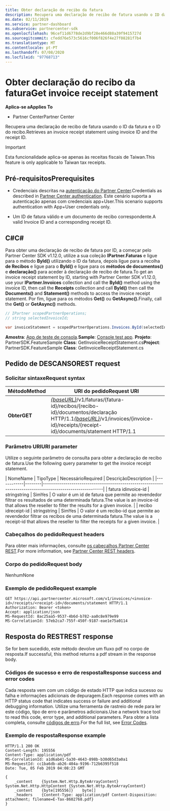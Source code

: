 ```yaml
---
title: Obter declaração do recibo da fatura
description: Recupera uma declaração de recibo de fatura usando o ID da fatura e o ID do recibo.
ms.date: 02/11/2019
ms.service: partner-dashboard
ms.subservice: partnercenter-sdk
ms.openlocfilehash: 96cef11d6778de2d9bf28e466d88a39f9415727d
ms.sourcegitcommit: cfedd76e573c5616cf006f826f4e27f08281f7b4
ms.translationtype: MT
ms.contentlocale: pt-PT
ms.lasthandoff: 07/08/2020
ms.locfileid: "97768713"
---
```

# <a name="get-invoice-receipt-statement"></a><span data-ttu-id="d3116-103">Obter declaração do recibo da fatura</span><span class="sxs-lookup"><span data-stu-id="d3116-103">Get invoice receipt statement</span></span>

<span data-ttu-id="d3116-104">**Aplica-se a**</span><span class="sxs-lookup"><span data-stu-id="d3116-104">**Applies To**</span></span>

- <span data-ttu-id="d3116-105">Partner Center</span><span class="sxs-lookup"><span data-stu-id="d3116-105">Partner Center</span></span>

<span data-ttu-id="d3116-106">Recupera uma declaração de recibo de fatura usando o ID da fatura e o ID do recibo.</span><span class="sxs-lookup"><span data-stu-id="d3116-106">Retrieves an invoice receipt statement using invoice ID and the receipt ID.</span></span>

> [!IMPORTANT]
> <span data-ttu-id="d3116-107">Esta funcionalidade aplica-se apenas às receitas fiscais de Taiwan.</span><span class="sxs-lookup"><span data-stu-id="d3116-107">This feature is only applicable to Taiwan tax receipts.</span></span>

## <a name="prerequisites"></a><span data-ttu-id="d3116-108">Pré-requisitos</span><span class="sxs-lookup"><span data-stu-id="d3116-108">Prerequisites</span></span>

- <span data-ttu-id="d3116-109">Credenciais descritas na [autenticação do Partner Center](partner-center-authentication.md).</span><span class="sxs-lookup"><span data-stu-id="d3116-109">Credentials as described in [Partner Center authentication](partner-center-authentication.md).</span></span> <span data-ttu-id="d3116-110">Este cenário suporta a autenticação apenas com credenciais app+User.</span><span class="sxs-lookup"><span data-stu-id="d3116-110">This scenario supports authentication with App+User credentials only.</span></span>

- <span data-ttu-id="d3116-111">Um ID de fatura válido e um documento de recibo correspondente.</span><span class="sxs-lookup"><span data-stu-id="d3116-111">A valid Invoice ID and a corresponding receipt ID.</span></span>

## <a name="c"></a><span data-ttu-id="d3116-112">C\#</span><span class="sxs-lookup"><span data-stu-id="d3116-112">C\#</span></span>

<span data-ttu-id="d3116-113">Para obter uma declaração de recibo de fatura por ID, a começar pelo Partner Center SDK v1.12.0, utilize a sua coleção **IPartner.Faturas** e ligue para o método **ById()** utilizando o ID da fatura, depois ligue para a recolha **de Recibos** e ligue para o **ById()** e ligue para os **métodos de documentos()** e **declaração()** para aceder à declaração de recibo de fatura.</span><span class="sxs-lookup"><span data-stu-id="d3116-113">To get an invoice receipt statement by ID, starting with Partner Center SDK v1.12.0, use your **IPartner.Invoices** collection and call the **ById()** method using the invoice ID, then call the **Receipts** collection and call **ById()** then call the **Documents()** and **Statement()** methods to access the invoice receipt statement.</span></span> <span data-ttu-id="d3116-114">Por fim, ligue para os métodos **Get()** ou **GetAsync().**</span><span class="sxs-lookup"><span data-stu-id="d3116-114">Finally, call the **Get()** or **GetAsync()** methods.</span></span>

``` csharp
// IPartner scopedPartnerOperations;
// string selectedInvoiceId;

var invoiceStatement = scopedPartnerOperations.Invoices.ById(selectedInvoiceId).Receipts.ById(selectedReceipt).Documents.Statement.Get();
```

<span data-ttu-id="d3116-115">**Amostra**: [App de teste de consola](console-test-app.md).</span><span class="sxs-lookup"><span data-stu-id="d3116-115">**Sample**: [Console test app](console-test-app.md).</span></span> <span data-ttu-id="d3116-116">**Projeto**: PartnerSDK.FeatureSample **Class**: GetInvoiceReceiptStatement.cs</span><span class="sxs-lookup"><span data-stu-id="d3116-116">**Project**: PartnerSDK.FeatureSample **Class**: GetInvoiceReceiptStatement.cs</span></span>

## <a name="rest-request"></a><span data-ttu-id="d3116-117">Pedido de DESCANSO</span><span class="sxs-lookup"><span data-stu-id="d3116-117">REST request</span></span>

### <a name="request-syntax"></a><span data-ttu-id="d3116-118">Solicitar sintaxe</span><span class="sxs-lookup"><span data-stu-id="d3116-118">Request syntax</span></span>

| <span data-ttu-id="d3116-119">Método</span><span class="sxs-lookup"><span data-stu-id="d3116-119">Method</span></span>  | <span data-ttu-id="d3116-120">URI do pedido</span><span class="sxs-lookup"><span data-stu-id="d3116-120">Request URI</span></span>                                                                                                            |
|---------|------------------------------------------------------------------------------------------------------------------------|
| <span data-ttu-id="d3116-121">**Obter**</span><span class="sxs-lookup"><span data-stu-id="d3116-121">**GET**</span></span> | <span data-ttu-id="d3116-122">[*{baseURL}*](partner-center-rest-urls.md)/v1/faturas/{fatura-id}/recibos/{recibo-id}/documentos/declaração HTTP/1.1</span><span class="sxs-lookup"><span data-stu-id="d3116-122">[*{baseURL}*](partner-center-rest-urls.md)/v1/invoices/{invoice-id}/receipts/{receipt-id}/documents/statement HTTP/1.1</span></span> |

### <a name="uri-parameter"></a><span data-ttu-id="d3116-123">Parâmetro URI</span><span class="sxs-lookup"><span data-stu-id="d3116-123">URI parameter</span></span>

<span data-ttu-id="d3116-124">Utilize o seguinte parâmetro de consulta para obter a declaração de recibo de fatura.</span><span class="sxs-lookup"><span data-stu-id="d3116-124">Use the following query parameter to get the invoice receipt statement.</span></span>

| <span data-ttu-id="d3116-125">Nome</span><span class="sxs-lookup"><span data-stu-id="d3116-125">Name</span></span>       | <span data-ttu-id="d3116-126">Tipo</span><span class="sxs-lookup"><span data-stu-id="d3116-126">Type</span></span>   | <span data-ttu-id="d3116-127">Necessário</span><span class="sxs-lookup"><span data-stu-id="d3116-127">Required</span></span> | <span data-ttu-id="d3116-128">Descrição</span><span class="sxs-lookup"><span data-stu-id="d3116-128">Description</span></span>                                                                                    |
|------------|--------|-----------------------------------------------------------------------------------------------------------|
| <span data-ttu-id="d3116-129">fatura id</span><span class="sxs-lookup"><span data-stu-id="d3116-129">invoice-id</span></span> | <span data-ttu-id="d3116-130">string</span><span class="sxs-lookup"><span data-stu-id="d3116-130">string</span></span> | <span data-ttu-id="d3116-131">Sim</span><span class="sxs-lookup"><span data-stu-id="d3116-131">Yes</span></span>      | <span data-ttu-id="d3116-132">O valor é um id de fatura que permite ao revendedor filtrar os resultados de uma determinada fatura.</span><span class="sxs-lookup"><span data-stu-id="d3116-132">The value is an invoice-id that allows the reseller to filter the results for a given invoice.</span></span> |
| <span data-ttu-id="d3116-133">recibo id</span><span class="sxs-lookup"><span data-stu-id="d3116-133">receipt-id</span></span> | <span data-ttu-id="d3116-134">string</span><span class="sxs-lookup"><span data-stu-id="d3116-134">string</span></span> | <span data-ttu-id="d3116-135">Sim</span><span class="sxs-lookup"><span data-stu-id="d3116-135">Yes</span></span>      | <span data-ttu-id="d3116-136">O valor é um recibo-id que permite ao revendedor filtrar os recibos de uma determinada fatura.</span><span class="sxs-lookup"><span data-stu-id="d3116-136">The value is a receipt-id that allows the reseller to filter the receipts for a given invoice.</span></span> |

### <a name="request-headers"></a><span data-ttu-id="d3116-137">Cabeçalhos do pedido</span><span class="sxs-lookup"><span data-stu-id="d3116-137">Request headers</span></span>

<span data-ttu-id="d3116-138">Para obter mais informações, consulte [os cabeçalhos Partner Center REST](headers.md).</span><span class="sxs-lookup"><span data-stu-id="d3116-138">For more information, see [Partner Center REST headers](headers.md).</span></span>

### <a name="request-body"></a><span data-ttu-id="d3116-139">Corpo do pedido</span><span class="sxs-lookup"><span data-stu-id="d3116-139">Request body</span></span>

<span data-ttu-id="d3116-140">Nenhum</span><span class="sxs-lookup"><span data-stu-id="d3116-140">None</span></span>

### <a name="request-example"></a><span data-ttu-id="d3116-141">Exemplo de pedido</span><span class="sxs-lookup"><span data-stu-id="d3116-141">Request example</span></span>

```http
GET https://api.partnercenter.microsoft.com/v1/invoices/<invoice-id>/receipts/<receipt-id>/documents/statement HTTP/1.1
Authorization: Bearer <token>
Accept: application/json
MS-RequestId: 8ac25aa5-9537-4b6d-b782-aa0c8e979e99
MS-CorrelationId: 57eb2ca7-755f-450f-9187-eae1e75a0114
```

## <a name="rest-response"></a><span data-ttu-id="d3116-142">Resposta do REST</span><span class="sxs-lookup"><span data-stu-id="d3116-142">REST response</span></span>

<span data-ttu-id="d3116-143">Se for bem sucedido, este método devolve um fluxo pdf no corpo de resposta.</span><span class="sxs-lookup"><span data-stu-id="d3116-143">If successful, this method returns a pdf stream in the response body.</span></span>

### <a name="response-success-and-error-codes"></a><span data-ttu-id="d3116-144">Códigos de sucesso e erro de resposta</span><span class="sxs-lookup"><span data-stu-id="d3116-144">Response success and error codes</span></span>

<span data-ttu-id="d3116-145">Cada resposta vem com um código de estado HTTP que indica sucesso ou falha e informações adicionais de depuragem.</span><span class="sxs-lookup"><span data-stu-id="d3116-145">Each response comes with an HTTP status code that indicates success or failure and additional debugging information.</span></span> <span data-ttu-id="d3116-146">Utilize uma ferramenta de rastreio de rede para ler este código, tipo de erro e parâmetros adicionais.</span><span class="sxs-lookup"><span data-stu-id="d3116-146">Use a network trace tool to read this code, error type, and additional parameters.</span></span> <span data-ttu-id="d3116-147">Para obter a lista completa, consulte [códigos de erro](error-codes.md).</span><span class="sxs-lookup"><span data-stu-id="d3116-147">For the full list, see [Error Codes](error-codes.md).</span></span>

### <a name="response-example"></a><span data-ttu-id="d3116-148">Exemplo de resposta</span><span class="sxs-lookup"><span data-stu-id="d3116-148">Response example</span></span>

```http
HTTP/1.1 200 OK
Content-Length: 195556
Content-Type: application/pdf
MS-CorrelationId: a1d6ab41-5a30-4643-898b-b30d65d3a0a1
MS-RequestId: cc1ba6db-ab26-404a-9196-712b6395f518
Date: Tue, 05 Feb 2019 04:08:23 GMT

{
    _content    {System.Net.Http.ByteArrayContent}    System.Net.Http.HttpContent {System.Net.Http.ByteArrayContent}
    _content    {byte[195556]}    byte[]
    _headers    {Content-Type: application/pdf Content-Disposition: attachment; filename=E-Tax-8602768.pdf}
}
```
